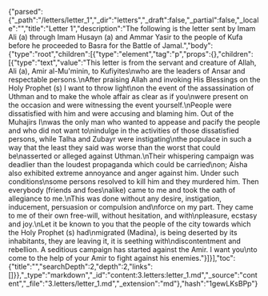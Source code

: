 {"parsed":{"_path":"/letters/letter_1","_dir":"letters","_draft":false,"_partial":false,"_locale":"","title":"Letter 1","description":"The following is the letter sent by Imam Ali (a) through Imam Husayn (a) and Ammar Yasir to the people of Kufa before he proceeded to Basra for the Battle of Jamal.","body":{"type":"root","children":[{"type":"element","tag":"p","props":{},"children":[{"type":"text","value":"This letter is from the servant and creature of Allah, Ali (a), Amir al-Mu'minin, to Kufiyites\nwho are the leaders of Ansar and respectable persons.\nAfter praising Allah and invoking His Blessings on the Holy Prophet (s) I want to throw light\non the event of the assassination of Uthman and to make the whole affair as clear as if you\nwere present on the occasion and were witnessing the event yourself.\nPeople were dissatisfied with him and were accusing and blaming him. Out of the Muhajirs I\nwas the only man who wanted to appease and pacify the people and who did not want to\nindulge in the activities of those dissatisfied persons, while Talha and Zubayr were instigating\nthe populace in such a way that the least they said was worse than the worst that could be\nasserted or alleged against Uthman.\nTheir whispering campaign was deadlier than the loudest propaganda which could be carried\non; Aisha also exhibited extreme annoyance and anger against him. Under such conditions\nsome persons resolved to kill him and they murdered him. Then everybody (friends and foes\nalike) came to me and took the oath of allegiance to me.\nThis was done without any desire, instigation, inducement, persuasion or compulsion and\nforce on my part. They came to me of their own free-will, without hesitation, and with\npleasure, ecstasy and joy.\nLet it be known to you that the people of the city towards which the Holy Prophet (s) had\nmigrated (Madina), is being deserted by its inhabitants, they are leaving it, it is seething with\ndiscontentment and rebellion. A seditious campaign has started against the Amir. I want you\nto come to the help of your Amir to fight against his enemies."}]}],"toc":{"title":"","searchDepth":2,"depth":2,"links":[]}},"_type":"markdown","_id":"content:3.letters:letter_1.md","_source":"content","_file":"3.letters/letter_1.md","_extension":"md"},"hash":"1gewLKsBPp"}